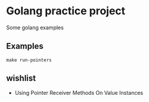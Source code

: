 # Golang practice project

Some golang examples

## Examples

    make run-pointers

## wishlist

* Using Pointer Receiver Methods On Value Instances
